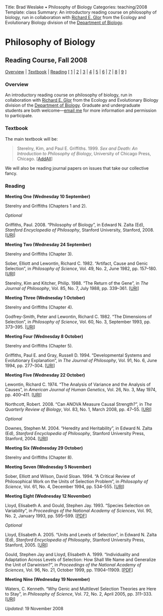 Title: Brad Weslake &bull; Philosophy of Biology
Categories: teaching/2008
Template: class
Summary: An introductory reading course on philosophy of biology, run in collaboration with [Richard E. Glor](http://www.rochester.edu/college/BIO/professors/glor.html "Richard E. Glor") from the Ecology and Evolutionary Biology division of the [Department of Biology](http://www.rochester.edu/College/BIO/index.php "Department of Biology").

# Philosophy of Biology

<!-- Page Title -->
<h2>Reading Course, Fall 2008</h2>

<p><a href="#overview">Overview</a> | <a href ="#textbook">Textbook</a> | <a href ="#reading">Reading</a> [ <a href="#l1">1</a> | <a href="#l2">2</a> | <a href="#l3">3</a> | <a href="#l4">4</a> | <a href="#l5">5</a> | <a href="#l6">6</a> | <a href="#l7">7</a> | <a href="#l8">8</a> | <a href="#l9">9</a> ]</p>

<a name="overview"> </a>
<h3>Overview</h3>
<p>An introductory reading course on philosophy of biology, run in collaboration with <a href="http://www.rochester.edu/college/BIO/professors/glor.html">Richard E. Glor</a> from the Ecology and Evolutionary Biology division of the <a href="http://www.rochester.edu/College/BIO/index.php">Department of Biology</a>.  Graduate and undergraduate students are both welcome&mdash;<a href="mailto:bradley.weslake@rochester.edu?subject=Philosophy of Biology Reading Course">email me</a> for more information and permission to participate.</p>

<h3>Textbook</h3>
<p>The main textbook will be:</p>

<blockquote class="note">Sterelny, Kim, and Paul E. Griffiths. 1999. <em>Sex and Death: An Introduction to Philosophy of Biology</em>, University of Chicago Press, Chicago. <span class="small">[<a href="http://www.addall.com/New/submitNew.cgi?query=+0226-77304-3&amp;type=ISBN&amp;location=10000&amp;state=NY&amp;dispCurr=USD">AddAll</a>]</span></blockquote>


<p>We will also be reading journal papers on issues that take our collective fancy.</p>

<a name="reading"> </a>
<h3>Reading</h3>

<a name="l1"> </a>
<p><strong>Meeting One (Wednesday 10 September)</strong></p>

<p>Sterelny and Griffiths (Chapters 1 and 2).</p>

<p><em>Optional</em></p>
<p>Griffiths, Paul. 2008. &ldquo;Philosophy of Biology&rdquo;, in Edward N. Zalta (Ed), <em>Stanford Encyclopedia of Philosophy</em>, Stanford University, Stanford, 2008. [<a href="http://plato.stanford.edu/entries/biology-philosophy/"><span class="small">URI</span></a>]</p>

<a name="l2"> </a>
<p><strong>Meeting Two (Wednesday 24 September)</strong></p>

<p>Sterelny and Griffiths (Chapter 3).</p>

<p>Sober, Elliott and Lewontin, Richard C. 1982. &ldquo;Artifact, Cause and Genic Selection&rdquo;, in <em>Philosophy of Science</em>, Vol. 49, No. 2, June 1982, pp. 157&ndash;180. [<a href="http://www.jstor.org/stable/186916"><span class="small">URI</span></a>]</p>

<p>Sterelny, Kim and Kitcher, Philip. 1988. &ldquo;The Return of the Gene&rdquo;, in <em>The Journal of Philosophy</em>, Vol. 85, No. 7, July 1988, pp. 339&ndash;361. [<a href="http://www.jstor.org/stable/2026953"><span class="small">URI</span></a>]</p>

<a name="l3"> </a>
<p><strong>Meeting Three (Wednesday 1 October)</strong></p>

<p>Sterelny and Griffiths (Chapter 4).</p>

<p>Godfrey-Smith, Peter and Lewontin, Richard C. 1982. &ldquo;The Dimensions of Selection&rdquo;, in <em>Philosophy of Science</em>, Vol. 60, No. 3, September 1993, pp. 373&ndash;395. [<a href="http://www.jstor.org/stable/188081"><span class="small">URI</span></a>]</p>

<a name="l4"> </a>
<p><strong>Meeting Four (Wednesday 8 October)</strong></p>

<p>Sterelny and Griffiths (Chapter 5).</p>

<p>Griffiths, Paul E. and Gray, Russell D. 1994. &ldquo;Developmental Systems and Evolutionary Explanation&rdquo;, in <em>The Journal of Philosophy</em>, Vol. 91, No. 6, June 1994, pp. 277&ndash;304. [<a href="http://www.jstor.org/stable/2940982"><span class="small">URI</span></a>]</p>

<a name="l5"> </a>
<p><strong>Meeting Five (Wednesday 22 October)</strong></p>

<p>Lewontin, Richard C. 1974. &ldquo;The Analysis of Variance and the Analysis of Causes&rdquo;, in <em>American Journal of Human Genetics</em>, Vol. 26, No. 3, May 1974, pp. 400&ndash;411. [<a href="http://www.pubmedcentral.nih.gov.ezp.lib.rochester.edu/articlerender.fcgi?artid=1762622"><span class="small">URI</span></a>]</p>

<p>Northcott, Robert. 2008. &ldquo;Can ANOVA Measure Causal Strength?&rdquo;, in <em>The Quarterly Review of Biology</em>, Vol. 83, No. 1, March 2008, pp. 47&ndash;55. [<a href="http://dx.doi.org/10.1086/529562"><span class="small">URI</span></a>]</p>

<p><em>Optional</em></p>

<p>Downes, Stephen M. 2004. &ldquo;Heredity and Heritability&rdquo;, in Edward N. Zalta (Ed), <em>Stanford Encyclopedia of Philosophy</em>, Stanford University Press, Stanford, 2004. [<a href="http://plato.stanford.edu/entries/heredity/"><span class="small">URI</span></a>]</p>

<a name="l6"> </a>
<p><strong>Meeting Six (Wednesday 29 October)</strong></p>

<p>Sterelny and Griffiths (Chapter 8).</p>

<a name="l7"> </a>
<p><strong>Meeting Seven (Wednesday 5 November)</strong></p>

<p>Sober, Elliott and Wilson, David Sloan. 1994. &ldquo;A Critical Review of Philosophical Work on the Units of Selection Problem&rdquo;, in <em>Philosophy of Science</em>, Vol. 61, No. 4, December 1994, pp. 534&ndash;555. [<a href="http://www.jstor.org/stable/188334"><span class="small">URI</span></a>]</p>

<a name="l8"> </a>
<p><strong>Meeting Eight (Wednesday 12 November)</strong></p>

<p>Lloyd, Elisabeth A. and Gould, Stephen Jay. 1993. &ldquo;Species Selection on Variability&rdquo;, in <em>Proceedings of the National Academy of Sciences</em>, Vol. 90, No. 2, January 1993, pp. 595&ndash;599. [<a href="http://zuihitsu.org/protected/lloyd_gould_variability.pdf"><span class="small">PDF</span></a>]</p>

<p><em>Optional</em></p>

<p>Lloyd, Elisabeth A. 2005. &ldquo;Units and Levels of Selection&rdquo;, in Edward N. Zalta (Ed), <em>Stanford Encyclopedia of Philosophy</em>, Stanford University Press, Stanford, 2005. [<a href="http://plato.stanford.edu/entries/selection-units/"><span class="small">URI</span></a>]</p>

<p>Gould, Stephen Jay and Lloyd, Elisabeth A. 1999. &ldquo;Individuality and Adaptation Across Levels of Selection: How Shall We Name and Generalize the Unit of Darwinism?&rdquo;, in <em>Proceedings of the National Academy of Sciences</em>, Vol. 96, No. 21, October 1999, pp. 11904&ndash;11909. [<a href="http://zuihitsu.org/protected/gould_lloyd_units.pdf"><span class="small">PDF</span></a>]</p>

<a name="l9"> </a>
<p><strong>Meeting Nine (Wednesday 19 November)</strong></p>

<p>Waters, C. Kenneth. &ldquo;Why Genic and Multilevel Selection Theories are Here to Stay&rdquo;, in <em>Philosophy of Science</em>, Vol. 72, No. 2, April 2005, pp. 311&ndash;333. [<a href="http://dx.doi.org/10.1086/432426"><span class="small">URI</span></a>]</p>

<!-- Revision Information -->
*Updated*: 19 November 2008